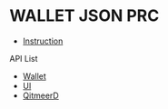 # WALLET JSON PRC

* [Instruction](instruction-qitmeer-documentation.md)

API List

* [Wallet](wallet-api/)
* [UI](ui-api/)
* [QitmeerD](qitmeerd-api/)
